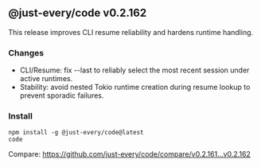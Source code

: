 ## @just-every/code v0.2.162

This release improves CLI resume reliability and hardens runtime handling.

### Changes

- CLI/Resume: fix --last to reliably select the most recent session under active runtimes.
- Stability: avoid nested Tokio runtime creation during resume lookup to prevent sporadic failures.

### Install

```
npm install -g @just-every/code@latest
code
```

Compare: https://github.com/just-every/code/compare/v0.2.161...v0.2.162

